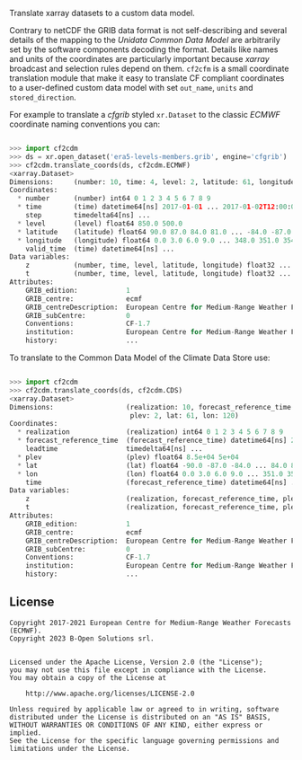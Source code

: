 Translate xarray datasets to a custom data model.

Contrary to netCDF the GRIB data format is not self-describing and several details of the mapping
to the *Unidata Common Data Model* are arbitrarily set by the software components decoding the format.
Details like names and units of the coordinates are particularly important because
*xarray* broadcast and selection rules depend on them.
`cf2cfm` is a small coordinate translation module that make it easy to
translate CF compliant coordinates to a user-defined
custom data model with set `out_name`, `units` and `stored_direction`.

For example to translate a *cfgrib* styled `xr.Dataset` to the classic *ECMWF* coordinate
naming conventions you can:

```python

>>> import cf2cdm
>>> ds = xr.open_dataset('era5-levels-members.grib', engine='cfgrib')
>>> cf2cdm.translate_coords(ds, cf2cdm.ECMWF)
<xarray.Dataset>
Dimensions:     (number: 10, time: 4, level: 2, latitude: 61, longitude: 120)
Coordinates:
  * number      (number) int64 0 1 2 3 4 5 6 7 8 9
  * time        (time) datetime64[ns] 2017-01-01 ... 2017-01-02T12:00:00
    step        timedelta64[ns] ...
  * level       (level) float64 850.0 500.0
  * latitude    (latitude) float64 90.0 87.0 84.0 81.0 ... -84.0 -87.0 -90.0
  * longitude   (longitude) float64 0.0 3.0 6.0 9.0 ... 348.0 351.0 354.0 357.0
    valid_time  (time) datetime64[ns] ...
Data variables:
    z           (number, time, level, latitude, longitude) float32 ...
    t           (number, time, level, latitude, longitude) float32 ...
Attributes:
    GRIB_edition:            1
    GRIB_centre:             ecmf
    GRIB_centreDescription:  European Centre for Medium-Range Weather Forecasts
    GRIB_subCentre:          0
    Conventions:             CF-1.7
    institution:             European Centre for Medium-Range Weather Forecasts
    history:                 ...
```

To translate to the Common Data Model of the Climate Data Store use:

```python

>>> import cf2cdm
>>> cf2cdm.translate_coords(ds, cf2cdm.CDS)
<xarray.Dataset>
Dimensions:                  (realization: 10, forecast_reference_time: 4,
                              plev: 2, lat: 61, lon: 120)
Coordinates:
  * realization              (realization) int64 0 1 2 3 4 5 6 7 8 9
  * forecast_reference_time  (forecast_reference_time) datetime64[ns] 2017-01...
    leadtime                 timedelta64[ns] ...
  * plev                     (plev) float64 8.5e+04 5e+04
  * lat                      (lat) float64 -90.0 -87.0 -84.0 ... 84.0 87.0 90.0
  * lon                      (lon) float64 0.0 3.0 6.0 9.0 ... 351.0 354.0 357.0
    time                     (forecast_reference_time) datetime64[ns] ...
Data variables:
    z                        (realization, forecast_reference_time, plev, lat, lon) float32 ...
    t                        (realization, forecast_reference_time, plev, lat, lon) float32 ...
Attributes:
    GRIB_edition:            1
    GRIB_centre:             ecmf
    GRIB_centreDescription:  European Centre for Medium-Range Weather Forecasts
    GRIB_subCentre:          0
    Conventions:             CF-1.7
    institution:             European Centre for Medium-Range Weather Forecasts
    history:                 ...
```

## License

```
Copyright 2017-2021 European Centre for Medium-Range Weather Forecasts (ECMWF).
Copyright 2023 B-Open Solutions srl.


Licensed under the Apache License, Version 2.0 (the "License");
you may not use this file except in compliance with the License.
You may obtain a copy of the License at

    http://www.apache.org/licenses/LICENSE-2.0

Unless required by applicable law or agreed to in writing, software
distributed under the License is distributed on an "AS IS" BASIS,
WITHOUT WARRANTIES OR CONDITIONS OF ANY KIND, either express or implied.
See the License for the specific language governing permissions and
limitations under the License.
```
